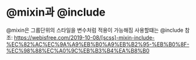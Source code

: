 # @mixin과 @include
@mixin은 그룹단위의 스타일을 변수처럼 적용이 가능해짐 사용할떄는 @include
참조: https://webisfree.com/2019-10-08/[scss]-mixin-include-%EC%82%AC%EC%9A%A9%EB%B0%A9%EB%B2%95-%EB%B0%8F-%EC%98%88%EC%A0%9C%EB%B3%B4%EA%B8%B0